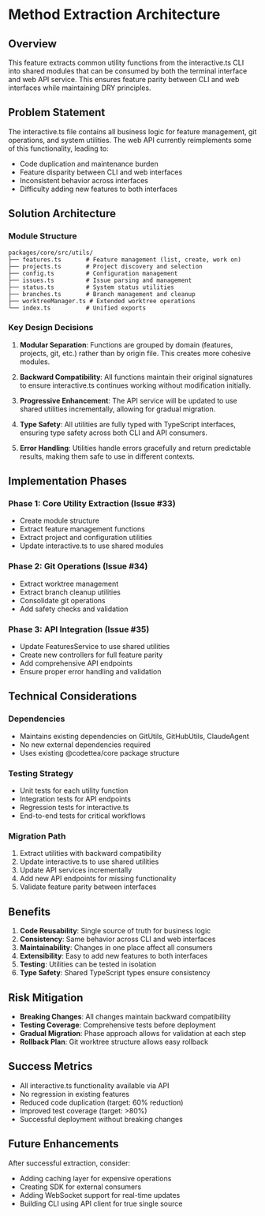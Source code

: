 # Method Extraction Architecture

## Overview
This feature extracts common utility functions from the interactive.ts CLI into shared modules that can be consumed by both the terminal interface and web API service. This ensures feature parity between CLI and web interfaces while maintaining DRY principles.

## Problem Statement
The interactive.ts file contains all business logic for feature management, git operations, and system utilities. The web API currently reimplements some of this functionality, leading to:
- Code duplication and maintenance burden
- Feature disparity between CLI and web interfaces
- Inconsistent behavior across interfaces
- Difficulty adding new features to both interfaces

## Solution Architecture

### Module Structure
```
packages/core/src/utils/
├── features.ts       # Feature management (list, create, work on)
├── projects.ts       # Project discovery and selection
├── config.ts         # Configuration management
├── issues.ts         # Issue parsing and management
├── status.ts         # System status utilities
├── branches.ts       # Branch management and cleanup
├── worktreeManager.ts # Extended worktree operations
└── index.ts          # Unified exports
```

### Key Design Decisions

1. **Modular Separation**: Functions are grouped by domain (features, projects, git, etc.) rather than by origin file. This creates more cohesive modules.

2. **Backward Compatibility**: All functions maintain their original signatures to ensure interactive.ts continues working without modification initially.

3. **Progressive Enhancement**: The API service will be updated to use shared utilities incrementally, allowing for gradual migration.

4. **Type Safety**: All utilities are fully typed with TypeScript interfaces, ensuring type safety across both CLI and API consumers.

5. **Error Handling**: Utilities handle errors gracefully and return predictable results, making them safe to use in different contexts.

## Implementation Phases

### Phase 1: Core Utility Extraction (Issue #33)
- Create module structure
- Extract feature management functions
- Extract project and configuration utilities
- Update interactive.ts to use shared modules

### Phase 2: Git Operations (Issue #34)
- Extract worktree management
- Extract branch cleanup utilities
- Consolidate git operations
- Add safety checks and validation

### Phase 3: API Integration (Issue #35)
- Update FeaturesService to use shared utilities
- Create new controllers for full feature parity
- Add comprehensive API endpoints
- Ensure proper error handling and validation

## Technical Considerations

### Dependencies
- Maintains existing dependencies on GitUtils, GitHubUtils, ClaudeAgent
- No new external dependencies required
- Uses existing @codettea/core package structure

### Testing Strategy
- Unit tests for each utility function
- Integration tests for API endpoints
- Regression tests for interactive.ts
- End-to-end tests for critical workflows

### Migration Path
1. Extract utilities with backward compatibility
2. Update interactive.ts to use shared utilities
3. Update API services incrementally
4. Add new API endpoints for missing functionality
5. Validate feature parity between interfaces

## Benefits

1. **Code Reusability**: Single source of truth for business logic
2. **Consistency**: Same behavior across CLI and web interfaces
3. **Maintainability**: Changes in one place affect all consumers
4. **Extensibility**: Easy to add new features to both interfaces
5. **Testing**: Utilities can be tested in isolation
6. **Type Safety**: Shared TypeScript types ensure consistency

## Risk Mitigation

- **Breaking Changes**: All changes maintain backward compatibility
- **Testing Coverage**: Comprehensive tests before deployment
- **Gradual Migration**: Phase approach allows for validation at each step
- **Rollback Plan**: Git worktree structure allows easy rollback

## Success Metrics

- All interactive.ts functionality available via API
- No regression in existing features
- Reduced code duplication (target: 60% reduction)
- Improved test coverage (target: >80%)
- Successful deployment without breaking changes

## Future Enhancements

After successful extraction, consider:
- Adding caching layer for expensive operations
- Creating SDK for external consumers
- Adding WebSocket support for real-time updates
- Building CLI using API client for true single source
